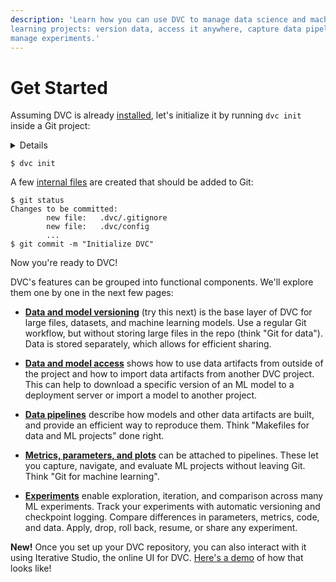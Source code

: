 ```yaml
---
description: 'Learn how you can use DVC to manage data science and machine
learning projects: version data, access it anywhere, capture data pipelines, and
manage experiments.'
---
```


# Get Started

Assuming DVC is already [installed](/doc/install), let's initialize it by
running `dvc init` inside a Git project:

<details>

### ⚙️ Expand to prepare the project.

In expandable sections that start with the ⚙️ emoji, we'll be providing more
information for those trying to run the commands. It's up to you to pick the
best way to read the material — read the text (skip sections like this, and it
should be enough to understand the idea of DVC), or try to run them and get the
first hand experience.

We'll be building an NLP project from scratch together. The end result is
published on [GitHub](https://github.com/iterative/example-get-started).

Let's start with `git init`:

```dvc
$ mkdir example-get-started
$ cd example-get-started
$ git init
```

</details>

```dvc
$ dvc init
```

A few [internal files](/doc/user-guide/project-structure/internal-files) are
created that should be added to Git:

```dvc
$ git status
Changes to be committed:
        new file:   .dvc/.gitignore
        new file:   .dvc/config
        ...
$ git commit -m "Initialize DVC"
```

Now you're ready to DVC!

DVC's features can be grouped into functional components. We'll explore them one
by one in the next few pages:

- [**Data and model versioning**](/doc/start/data-and-model-versioning) (try
  this next) is the base layer of DVC for large files, datasets, and machine
  learning models. Use a regular Git workflow, but without storing large files
  in the repo (think "Git for data"). Data is stored separately, which allows
  for efficient sharing.

- [**Data and model access**](/doc/start/data-and-model-access) shows how to use
  data artifacts from outside of the project and how to import data artifacts
  from another DVC project. This can help to download a specific version of an
  ML model to a deployment server or import a model to another project.

- [**Data pipelines**](/doc/start/data-pipelines) describe how models and other
  data artifacts are built, and provide an efficient way to reproduce them.
  Think "Makefiles for data and ML projects" done right.

- [**Metrics, parameters, and plots**](/doc/start/metrics-parameters-plots) can
  be attached to pipelines. These let you capture, navigate, and evaluate ML
  projects without leaving Git. Think "Git for machine learning".

- [**Experiments**](/doc/start/experiments) enable exploration, iteration, and
  comparison across many ML experiments. Track your experiments with automatic
  versioning and checkpoint logging. Compare differences in parameters, metrics,
  code, and data. Apply, drop, roll back, resume, or share any experiment.

**New!** Once you set up your DVC repository, you can also interact with it
using Iterative Studio, the online UI for DVC.
[Here's a demo](https://studio.iterative.ai/team/Iterative/views/example-get-started-zde16i6c4g)
of how that looks like!
